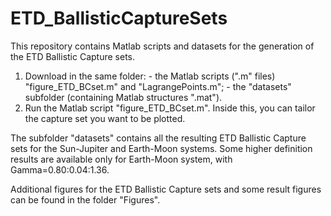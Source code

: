 # ETD_BallisticCaptureSets
This repository contains Matlab scripts and datasets for the generation of the ETD Ballistic Capture sets.

1. Download in the same folder: 
        - the Matlab scripts (".m" files) "figure_ETD_BCset.m" and "LagrangePoints.m";
        - the "datasets" subfolder (containing Matlab structures ".mat").
2. Run the Matlab script "figure_ETD_BCset.m". Inside this, you can tailor the capture set you want to be plotted.

The subfolder "datasets" contains all the resulting ETD Ballistic Capture sets for the Sun-Jupiter and Earth-Moon systems. Some higher definition results are available only for Earth-Moon system, with Gamma=0.80:0.04:1.36.

Additional figures for the ETD Ballistic Capture sets and some result figures can be found in the folder "Figures".
